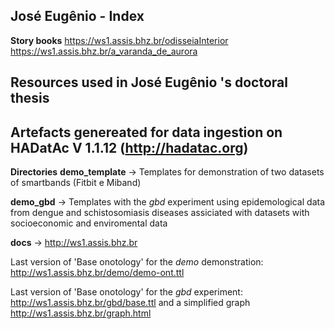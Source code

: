 ## José Eugênio - Index

**Story books**
https://ws1.assis.bhz.br/odisseiaInterior
https://ws1.assis.bhz.br/a_varanda_de_aurora

## Resources used in José Eugênio 's doctoral thesis
## Artefacts genereated for data ingestion on HADatAc V 1.1.12 (http://hadatac.org)

**Directories**
  **demo_template** -> Templates for demonstration of two datasets of smartbands (Fitbit e Miband)
  
  **demo_gbd** -> Templates with the *gbd* experiment using epidemological data from dengue and schistosomiasis diseases assiciated with datasets with socioeconomic and enviromental data
  
 **docs** -> http://ws1.assis.bhz.br
 
 Last version of 'Base onotology' for the *demo* demonstration: http://ws1.assis.bhz.br/demo/demo-ont.ttl
 
 Last version of 'Base onotology' for the *gbd* experiment: http://ws1.assis.bhz.br/gbd/base.ttl and a simplified graph http://ws1.assis.bhz.br/graph.html
